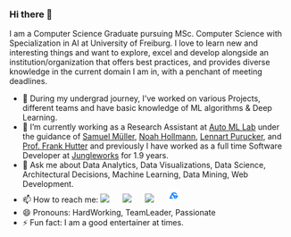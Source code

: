 ### Hi there 👋
I am a Computer Science Graduate pursuing MSc. Computer Science with Specialization in AI at University of Freiburg.
I love to learn new and interesting things and want to explore, excel and develop alongside an institution/organization that offers best practices, and provides diverse knowledge in the current domain I am in, with a penchant of meeting deadlines.<br />
<!--
**anshulg954/anshulg954** is a ✨ _special_ ✨ repository because its `README.md` (this file) appears on your GitHub profile.

Here are some ideas to get you started:

-->
- 🔭 During my undergrad journey, I've worked on various Projects, different teams and have basic knowledge of ML algorithms & Deep Learning.<br />
- 👯 I’m currently working as a Research Assistant at <a href="https://ml.informatik.uni-freiburg.de/team/#students">Auto ML Lab</a> under the guidance of <a href="https://ml.informatik.uni-freiburg.de/profile/mueller/">Samuel Müller</a>, <a href="https://ml.informatik.uni-freiburg.de/profile/hollmann/">Noah Hollmann</a>, <a href="https://ml.informatik.uni-freiburg.de/profile/purucker/">Lennart Purucker</a>, and <a href="https://ml.informatik.uni-freiburg.de/profile/hutter/">Prof. Frank Hutter</a> and previously I have worked as a full time Software Developer at <a href="https://jungleworks.com">Jungleworks</a> for 1.9 years.<br />
- 💬 Ask me about Data Analytics, Data Visualizations, Data Science, Architectural Decisions, Machine Learning, Data Mining, Web Development.<br />
- 📫 How to reach me: <a href="https://www.instagram.com/anshulg954/"><img src="https://upload.wikimedia.org/wikipedia/commons/a/a5/Instagram_icon.png" width="25px;"></a> &nbsp;&nbsp;&nbsp;&nbsp;
<a href="https://www.linkedin.com/in/anshulg954/"><img src="https://upload.wikimedia.org/wikipedia/commons/c/ca/LinkedIn_logo_initials.png" width="25px;"></a> &nbsp;&nbsp;&nbsp;&nbsp;
<a href="https://twitter.com/anshulg954"> <img src="https://upload.wikimedia.org/wikipedia/commons/c/ce/X_logo_2023.svg" width="25px;"></a> &nbsp;&nbsp;&nbsp;&nbsp;
<a href="http://anshulg954.github.io"> <img src="https://github.com/anshulg954/anshulg954.github.io/blob/master/img/01.png" width="25px;"></a> <br />
- 😄 Pronouns: HardWorking, TeamLeader, Passionate <br />
- ⚡ Fun fact: I am a good entertainer at times.<br />

